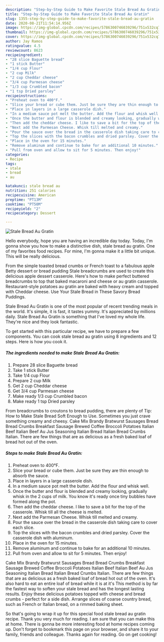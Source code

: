 ```yaml
---
description: "Step-by-Step Guide to Make Favorite Stale Bread Au Gratin"
title: "Step-by-Step Guide to Make Favorite Stale Bread Au Gratin"
slug: 1355-step-by-step-guide-to-make-favorite-stale-bread-au-gratin
date: 2020-08-21T11:54:14.956Z
image: https://img-global.cpcdn.com/recipes/5786300746039296/751x532cq70/stale-bread-au-gratin-recipe-main-photo.jpg
thumbnail: https://img-global.cpcdn.com/recipes/5786300746039296/751x532cq70/stale-bread-au-gratin-recipe-main-photo.jpg
cover: https://img-global.cpcdn.com/recipes/5786300746039296/751x532cq70/stale-bread-au-gratin-recipe-main-photo.jpg
author: Jay Ramos
ratingvalue: 4.5
reviewcount: 8623
recipeingredient:
- "28 slice Baguette bread"
- "1 stick Butter"
- "1/4 cup Flour"
- "2 cup Milk"
- "2 cup Cheddar cheese"
- "3/4 cup Parmesan cheese"
- "1/3 cup Crumbled bacon"
- "1 tsp Dried parsley"
recipeinstructions:
- "Preheat oven to 400°F."
- "Slice your bread or cube them. Just be sure they are thin enough to absorb the sauce."
- "Place in layers in a large casserole dish."
- "In a medium sauce pot melt the butter. Add the flour and whisk well."
- "Once the butter and flour is blended and creamy looking, gradually whisk in the 2 cups of milk. You know it&#39;s ready once tiny bubbles have formed along the pot."
- "Then add the cheddar cheese. I like to save a bit for the top of the casserole. Whisk till all the cheese is melted."
- "Next add the Parmesan Cheese. Whisk till melted and creamy."
- "Pour the sauce over the bread in the casserole dish taking care to cover each slice."
- "Top the slices with the bacon crumbles and dried parsley. Cover the casserole dish with aluminum."
- "Place in the oven for 15 minutes."
- "Remove aluminum and continue to bake for an additional 10 minutes."
- "Pull from oven and allow to sit for 5 minutes. Then enjoy!"
categories:
- Recipe
tags:
- stale
- bread
- au

katakunci: stale bread au 
nutrition: 251 calories
recipecuisine: American
preptime: "PT13M"
cooktime: "PT50M"
recipeyield: "2"
recipecategory: Dessert

---
```



![Stale Bread Au Gratin](https://img-global.cpcdn.com/recipes/5786300746039296/751x532cq70/stale-bread-au-gratin-recipe-main-photo.jpg)

Hello everybody, hope you are having an incredible day today. Today, I'm gonna show you how to make a distinctive dish, stale bread au gratin. One of my favorites food recipes. For mine, I'm gonna make it a little bit unique. This will be really delicious.

From the simple toasted bread crumbs or French toast to a fabulous apple Betty dessert or bread pudding Stale breadcrumbs are used to create this delicious apple dessert casserole. Here&#39;s how to make perfect buttered breadcrumbs to top that baked macaroni and cheese or au gratin casserole. Restaurant-style potatoes au gratin are baked with heavy cream and topped with Cheddar cheese. Use Your Stale Bread in These Savory Bread Puddings.

Stale Bread Au Gratin is one of the most popular of recent trending meals in the world. It's simple, it is fast, it tastes yummy. It's appreciated by millions daily. Stale Bread Au Gratin is something that I've loved my whole life. They're nice and they look fantastic.


To get started with this particular recipe, we have to prepare a few components. You can cook stale bread au gratin using 8 ingredients and 12 steps. Here is how you cook it.

<!--inarticleads1-->

##### The ingredients needed to make Stale Bread Au Gratin:

1. Prepare 28 slice Baguette bread
1. Take 1 stick Butter
1. Take 1/4 cup Flour
1. Prepare 2 cup Milk
1. Get 2 cup Cheddar cheese
1. Get 3/4 cup Parmesan cheese
1. Make ready 1/3 cup Crumbled bacon
1. Make ready 1 tsp Dried parsley


From breadcrumbs to croutons to bread pudding, there are plenty of Tip: How to Make Stale Bread Soft Enough to Use. Sometimes you just crave something creamy and cheesy. Cake Mix Brandy Bratwurst Sausages Bread Bread Crumbs Breakfast Sausage Brewed Coffee Broccoli Potatoes Italian Beef Italian Beef Au Jus Seasoning Italian Bread Italian Bread Crumbs Italian. There are few things that are as delicious as a fresh baked loaf of bread hot out of the oven. 

<!--inarticleads2-->

##### Steps to make Stale Bread Au Gratin:

1. Preheat oven to 400°F.
1. Slice your bread or cube them. Just be sure they are thin enough to absorb the sauce.
1. Place in layers in a large casserole dish.
1. In a medium sauce pot melt the butter. Add the flour and whisk well.
1. Once the butter and flour is blended and creamy looking, gradually whisk in the 2 cups of milk. You know it&#39;s ready once tiny bubbles have formed along the pot.
1. Then add the cheddar cheese. I like to save a bit for the top of the casserole. Whisk till all the cheese is melted.
1. Next add the Parmesan Cheese. Whisk till melted and creamy.
1. Pour the sauce over the bread in the casserole dish taking care to cover each slice.
1. Top the slices with the bacon crumbles and dried parsley. Cover the casserole dish with aluminum.
1. Place in the oven for 15 minutes.
1. Remove aluminum and continue to bake for an additional 10 minutes.
1. Pull from oven and allow to sit for 5 minutes. Then enjoy!


Cake Mix Brandy Bratwurst Sausages Bread Bread Crumbs Breakfast Sausage Brewed Coffee Broccoli Potatoes Italian Beef Italian Beef Au Jus Seasoning Italian Bread Italian Bread Crumbs Italian. There are few things that are as delicious as a fresh baked loaf of bread hot out of the oven. It&#39;s also hard to eat an entire loaf of bread while it is at it&#39;s This method is by far the fastest way to soften your stale bread and has the longest lasting results. Enjoy these delicious potatoes topped with cheese and bread crumbs - perfect for a side dish. Arrange slices of coarse country bread, such as French or Italian bread, on a rimmed baking sheet. 

So that's going to wrap it up for this special food stale bread au gratin recipe. Thank you very much for reading. I am sure that you can make this at home. There is gonna be more interesting food at home recipes coming up. Don't forget to bookmark this page on your browser, and share it to your family, friends and colleague. Thanks again for reading. Go on get cooking!
